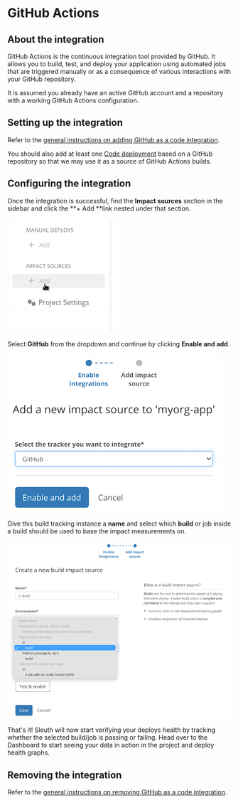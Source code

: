 # GitHub Actions

## About the integration

GitHub Actions is the continuous integration tool provided by GitHub. It allows you to build, test, and deploy your application using automated jobs that are triggered manually or as a consequence of various interactions with your GitHub repository.

It is assumed you already have an active GitHub account and a repository with a working GitHub Actions configuration.

## Setting up the integration

Refer to the [general instructions on adding GitHub as a code integration](../../code-deployment/github.md).

You should also add at least one [Code deployment](../../../modeling-your-deployments/code-deployments/) based on a GitHub repository so that we may use it as a source of GitHub Actions builds.

## Configuring the integration

Once the integration is successful, find the **Impact sources** section in the sidebar and click the **+ Add **link nested under that section.

![](../../../.gitbook/assets/impact-sidebar.png)

Select **GitHub** from the dropdown and continue by clicking **Enable and add**.

![](../../../.gitbook/assets/github-impact-build-provider.png)

Give this build tracking instance a **name** and select which **build** or job inside a build should be used to base the impact measurements on.

![](../../../.gitbook/assets/gh-actions-impact-form.png)

That's it! Sleuth will now start verifying your deploys health by tracking whether the selected build/job is passing or failing. Head over to the Dashboard to start seeing your data in action in the project and deploy health graphs. 

## Removing the integration

Refer to the [general instructions on removing GitHub as a code integration](../../code-deployment/github.md).
